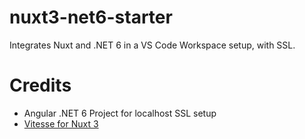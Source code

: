 # nuxt3-net6-starter

Integrates Nuxt and .NET 6 in a VS Code Workspace setup, with SSL.

# Credits
- Angular .NET 6 Project for localhost SSL setup
- [Vitesse for Nuxt 3](https://github.com/antfu/vitesse-nuxt3)
